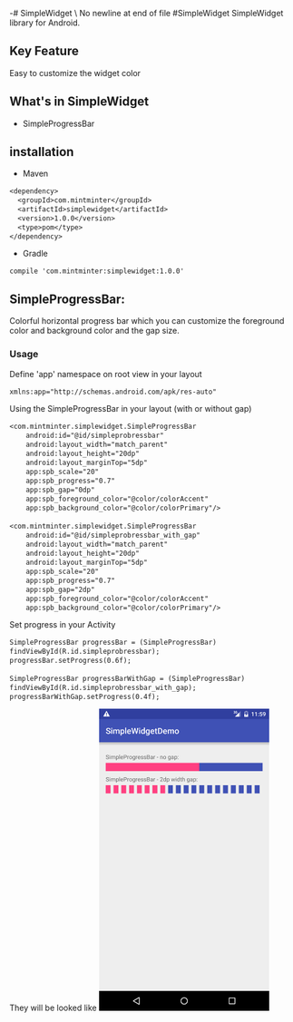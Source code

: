 -# SimpleWidget
\ No newline at end of file
#SimpleWidget
SimpleWidget library for Android.

## Key Feature
Easy to customize the widget color

## What's in SimpleWidget
* SimpleProgressBar

## installation
* Maven
```
<dependency>
  <groupId>com.mintminter</groupId>
  <artifactId>simplewidget</artifactId>
  <version>1.0.0</version>
  <type>pom</type>
</dependency>
```


* Gradle
```
compile 'com.mintminter:simplewidget:1.0.0'
```

## SimpleProgressBar:
Colorful horizontal progress bar which you can customize the foreground color and background color and the gap size.

### Usage
Define 'app' namespace on root view in your layout
```
xmlns:app="http://schemas.android.com/apk/res-auto"
```
Using the SimpleProgressBar in your layout (with or without gap)
```
<com.mintminter.simplewidget.SimpleProgressBar
    android:id="@id/simpleprobressbar"
    android:layout_width="match_parent"
    android:layout_height="20dp"
    android:layout_marginTop="5dp"
    app:spb_scale="20"
    app:spb_progress="0.7"
    app:spb_gap="0dp"
    app:spb_foreground_color="@color/colorAccent"
    app:spb_background_color="@color/colorPrimary"/>
    
<com.mintminter.simplewidget.SimpleProgressBar
    android:id="@id/simpleprobressbar_with_gap"
    android:layout_width="match_parent"
    android:layout_height="20dp"
    android:layout_marginTop="5dp"
    app:spb_scale="20"
    app:spb_progress="0.7"
    app:spb_gap="2dp"
    app:spb_foreground_color="@color/colorAccent"
    app:spb_background_color="@color/colorPrimary"/>
```
Set progress in your Activity
```
SimpleProgressBar progressBar = (SimpleProgressBar) findViewById(R.id.simpleprobressbar);
progressBar.setProgress(0.6f);

SimpleProgressBar progressBarWithGap = (SimpleProgressBar) findViewById(R.id.simpleprobressbar_with_gap);
progressBarWithGap.setProgress(0.4f);
```
They will be looked like
<img src="https://github.com/IreneXY/SimpleWidget/raw/master/screenshot/simple_progress_bar.png" width="300">





